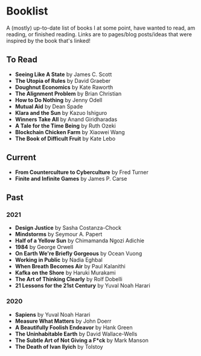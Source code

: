 # Booklist
A (mostly) up-to-date list of books I at some point, have wanted to read, am reading, or finished reading. Links are to pages/blog posts/ideas that were inspired by the book that's linked!

## To Read
* **Seeing Like A State** by James C. Scott
* **The Utopia of Rules** by David Graeber
* **Doughnut Economics** by Kate Raworth
* **The Alignment Problem** by Brian Christian
* **How to Do Nothing** by Jenny Odell
* **Mutual Aid** by Dean Spade
* **Klara and the Sun** by Kazuo Ishiguro
* **Winners Take All** by Anand Giridharadas
* **A Tale for the Time Being** by Ruth Ozeki
* **Blockchain Chicken Farm** by Xiaowei Wang
* **The Book of Difficult Fruit** by Kate Lebo

## Current
* **From Counterculture to Cyberculture** by Fred Turner
* **Finite and Infinite Games** by James P. Carse

## Past
### 2021
* **Design Justice** by Sasha Costanza-Chock
* **Mindstorms** by Seymour A. Papert
* **Half of a Yellow Sun** by Chimamanda Ngozi Adichie
* **1984** by George Orwell
* **On Earth We're Briefly Gorgeous** by Ocean Vuong
* **Working in Public** by Nadia Eghbal
* **When Breath Becomes Air** by Paul Kalanithi
* **Kafka on the Shore** by Haruki Murakami
* **The Art of Thinking Clearly** by Rolf Dobelli
* **21 Lessons for the 21st Century** by Yuval Noah Harari

### 2020
* **Sapiens** by Yuval Noah Harari
* **Measure What Matters** by John Doerr
* **A Beautifully Foolish Endeavor** by Hank Green
* **The Uninhabitable Earth** by David Wallace-Wells
* **The Subtle Art of Not Giving a F*ck** by Mark Manson
* **The Death of Ivan Ilyich** by Tolstoy